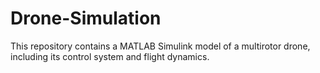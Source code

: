 # Drone-Simulation
This repository contains a MATLAB Simulink model of a multirotor drone, including its control system and flight dynamics.
